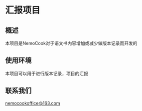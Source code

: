# 汇报项目

## 概述

本项目是NemoCook对于语文书内容增加或减少做版本记录而开发的

## 使用环境

本项目可以用于进行版本记录，项目的汇报

## 联系我们

nemocookoffice@163.com
